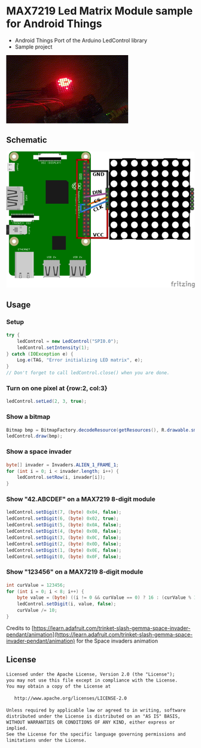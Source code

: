# MAX7219 Led Matrix Module sample for Android Things

- Android Things Port of the Arduino LedControl library
- Sample project

![photo][]

## Schematic

![schematic][]

## Usage

### Setup

```java
try {
    ledControl = new LedControl("SPI0.0");
    ledControl.setIntensity(1);
} catch (IOException e) {
    Log.e(TAG, "Error initializing LED matrix", e);
}
// Don't forget to call ledControl.close() when you are done.
```


### Turn on one pixel at {row:2, col:3}

```java
ledControl.setLed(2, 3, true);
```


### Show a bitmap

```java
Bitmap bmp = BitmapFactory.decodeResource(getResources(), R.drawable.smiley);
ledControl.draw(bmp);
```


### Show a space invader

```java
byte[] invader = Invaders.ALIEN_1_FRAME_1;
for (int i = 0; i < invader.length; i++) {
    ledControl.setRow(i, invader[i]);
}
```


### Show "42.ABCDEF" on a MAX7219 8-digit module

```java
ledControl.setDigit(7, (byte) 0x04, false);
ledControl.setDigit(6, (byte) 0x02, true);
ledControl.setDigit(5, (byte) 0x0A, false);
ledControl.setDigit(4, (byte) 0x0B, false);
ledControl.setDigit(3, (byte) 0x0C, false);
ledControl.setDigit(2, (byte) 0x0D, false);
ledControl.setDigit(1, (byte) 0x0E, false);
ledControl.setDigit(0, (byte) 0x0F, false);
```


### Show "123456" on a MAX7219 8-digit module

```java
int curValue = 123456;
for (int i = 0; i < 8; i++) {
    byte value = (byte) ((i != 0 && curValue == 0) ? 16 : (curValue % 10));
    ledControl.setDigit(i, value, false);
    curValue /= 10;
}
```


Credits to [https://learn.adafruit.com/trinket-slash-gemma-space-invader-pendant/animation](https://learn.adafruit.com/trinket-slash-gemma-space-invader-pendant/animation) for the Space invaders animation


## License

```
Licensed under the Apache License, Version 2.0 (the "License");
you may not use this file except in compliance with the License.
You may obtain a copy of the License at

   http://www.apache.org/licenses/LICENSE-2.0

Unless required by applicable law or agreed to in writing, software
distributed under the License is distributed on an "AS IS" BASIS,
WITHOUT WARRANTIES OR CONDITIONS OF ANY KIND, either express or implied.
See the License for the specific language governing permissions and
limitations under the License.
```

[photo]: https://raw.githubusercontent.com/Nilhcem/ledcontrol-androidthings/master/preview.gif
[schematic]: https://raw.githubusercontent.com/Nilhcem/ledcontrol-androidthings/master/schematic.png
